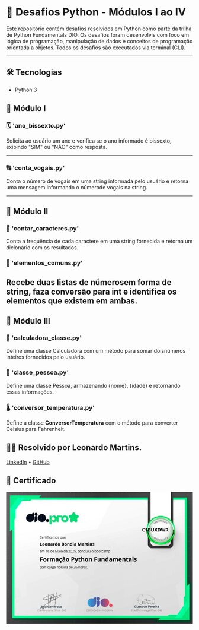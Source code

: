 # 🐍 Desafios Python - Módulos I ao IV

Este repositório contém desafios resolvidos em Python como parte da trilha de Python Fundamentals DIO. Os desafios foram desenvolvis com foco em lógica de programação, manipulação de dados e conceitos de programação orientada a objetos. Todos os desafios são executados via terminal (CLI).

---
## 🛠 Tecnologias
- Python 3

## 📘 Módulo I

### 🗓️ 'ano_bissexto.py'
Solicita ao usuário um ano e verifica se o ano informado é bissexto, exibindo "SIM" ou "NÃO" como resposta. 

---

### 🔠 'conta_vogais.py'
Conta o número de vogais em uma string informada pelo usuário e retorna uma mensagem informando o númerode vogais na string.

---

## 📗 Módulo II

### 🔡 'contar_caracteres.py'
Conta a frequência de cada caractere em uma string fornecida e retorna um dicionário com  os resultados.
 
 ### 🔁 'elementos_comuns.py'
 Recebe duas listas de númerosem forma de string, faza conversão para int e identifica os elementos que existem em ambas. 
---

## 📙 Módulo III

### 🧮 'calculadora_classe.py'
Define uma classe Calculadora com um método para somar doisnúmeros inteiros fornecidos pelo usuário. 

### 👤 'classe_pessoa.py'
Define uma classe Pessoa, armazenando {nome}, {idade} e retornando essas informações.

### 🌡️ 'conversor_temperatura.py'
Define a classe **ConversorTemperatura** com o método para converter Celsius para Fahrenheit. 
 

 ## 👨‍💻 Resolvido por Leonardo Martins.
 [LinkedIn](https://www.linkedin.com/in/leonardo-bondia) • [GitHub](https://github.com/LeonardoBondia)

 ## 🏅 Certificado

 ![Certificado Python Fundamentals](certificado.png)

 